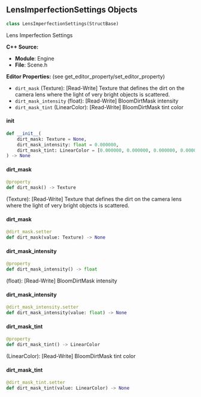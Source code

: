 ## LensImperfectionSettings Objects

```python
class LensImperfectionSettings(StructBase)
```

Lens Imperfection Settings

**C++ Source:**

- **Module**: Engine
- **File**: Scene.h

**Editor Properties:** (see get_editor_property/set_editor_property)

- ``dirt_mask`` (Texture):  [Read-Write] Texture that defines the dirt on the camera lens where the light of very bright objects is scattered.
- ``dirt_mask_intensity`` (float):  [Read-Write] BloomDirtMask intensity
- ``dirt_mask_tint`` (LinearColor):  [Read-Write] BloomDirtMask tint color

<a id="unreal.LensImperfectionSettings.__init__"></a>

#### __init__

```python
def __init__(
    dirt_mask: Texture = None,
    dirt_mask_intensity: float = 0.000000,
    dirt_mask_tint: LinearColor = [0.000000, 0.000000, 0.000000, 0.000000]
) -> None
```

<a id="unreal.LensImperfectionSettings.dirt_mask"></a>

#### dirt_mask

```python
@property
def dirt_mask() -> Texture
```

(Texture):  [Read-Write] Texture that defines the dirt on the camera lens where the light of very bright objects is scattered.

<a id="unreal.LensImperfectionSettings.dirt_mask"></a>

#### dirt_mask

```python
@dirt_mask.setter
def dirt_mask(value: Texture) -> None
```

<a id="unreal.LensImperfectionSettings.dirt_mask_intensity"></a>

#### dirt_mask_intensity

```python
@property
def dirt_mask_intensity() -> float
```

(float):  [Read-Write] BloomDirtMask intensity

<a id="unreal.LensImperfectionSettings.dirt_mask_intensity"></a>

#### dirt_mask_intensity

```python
@dirt_mask_intensity.setter
def dirt_mask_intensity(value: float) -> None
```

<a id="unreal.LensImperfectionSettings.dirt_mask_tint"></a>

#### dirt_mask_tint

```python
@property
def dirt_mask_tint() -> LinearColor
```

(LinearColor):  [Read-Write] BloomDirtMask tint color

<a id="unreal.LensImperfectionSettings.dirt_mask_tint"></a>

#### dirt_mask_tint

```python
@dirt_mask_tint.setter
def dirt_mask_tint(value: LinearColor) -> None
```

<a id="unreal.LensSettings"></a>